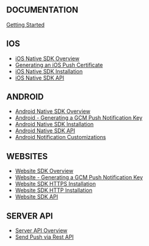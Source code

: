 <h2>DOCUMENTATION</h2>

[Getting Started](Getting-Started.md)

<h2>IOS</h2>

* [iOS Native SDK Overview](iOS/iOS-Native-SDK-Overview.md)
* [Generating an iOS Push Certificate](iOS/Generating-an-iOS-Push-Certificate.md)
* [iOS Native SDK Installation](iOS/iOS-Native-SDK-Installation.md)
* [iOS Native SDK API](iOS/iOS-Native-SDK-API.md)

<h2>ANDROID</h2>

* [Android Native SDK Overview](Android/Android-Native-SDK-Overview.md)
* [Android - Generating a GCM Push Notification Key](Android/Android-Generating-a-GCM-Push-Notification-Key.md)
* [Android Native SDK Installation](Android/Android-Native-SDK-Installation.md)
* [Android Native SDK API](Android/Android-Native-SDK-API.md)
* [Android Notification Customizations](Android/Android-Notification-Customizations.md)

<h2>WEBSITES</h2>

* [Website SDK Overview](Websdk/Website-SDK-Overview.md)
* [Website - Generating a GCM Push Notification Key](Websdk/Website-Generating-a-GCM-Push-Notification-Key.md)
* [Website SDK HTTPS Installation](Websdk/Website-SDK-HTTPS-Installation.md)
* [Website SDK HTTP Installation](Websdk/Website-SDK-HTTP-Installation.md)
* [Website SDK API](Websdk/Website-SDK-API.md)

<h2>SERVER API</h2>

* [Server API Overview](API/Server-API-Overview.md)
* [Send Push via Rest API](API/notifications-Create-Notification.md)